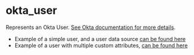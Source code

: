 # okta_user

Represents an Okta User. [See Okta documentation for more details](https://developer.okta.com/docs/api/resources/users).

- Example of a simple user, and a user data source [can be found here](./datasource.tf)
- Example of a user with multiple custom attributes, [can be found here](./custom_attributes.tf)
